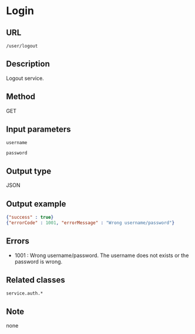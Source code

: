# Login

## URL
```/user/logout```

## Description
Logout service.

## Method
GET

## Input parameters
`username` 

`password` 
	

## Output type
JSON

## Output example
```JSON
{"success" : true} 
{"errorCode" : 1001, "errorMessage" : "Wrong username/password"}
```

## Errors
+ 1001 : Wrong username/password. The username does not exists or the password is wrong.

## Related classes
```service.auth.*```

## Note
none